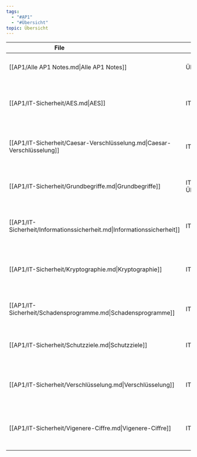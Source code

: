 ```yaml
---
tags:
  - "#AP1"
  - "#Übersicht" 
topic: Übersicht
---
```

| <div style="width:275px;">File<div>                                     | <div style='width:150px;'>Topic<div> | <div style='width:200px;'>Tags<div>                                                                  |
| ----------------------------------------------------------------------- | ------------------------------------ | ---------------------------------------------------------------------------------------------------- |
| [[AP1/Alle AP1 Notes.md\|Alle AP1 Notes]]                               | Übersicht                            | <ul><li>#AP1</li><li>#Übersicht</li></ul>                                                            |
| [[AP1/IT-Sicherheit/AES.md\|AES]]                                       | IT-Sicherheit                        | <ul><li>#AP1</li><li>#IT-Sicherheit</li><li>#Verschlüsselung</li><li>#Asymmetrisch</li></ul>         |
| [[AP1/IT-Sicherheit/Caesar-Verschlüsselung.md\|Caesar-Verschlüsselung]] | IT-Sicherheit                        | <ul><li>#AP1</li><li>#IT-Sicherheit</li><li>#Symmetrisch</li><li>#Verschlüsselung</li></ul>          |
| [[AP1/IT-Sicherheit/Grundbegriffe.md\|Grundbegriffe]]                   | IT-Sicherheit, Übersicht             | <ul><li>#AP1</li><li>#Übersicht</li><li>#Grundbegriff</li></ul>                                      |
| [[AP1/IT-Sicherheit/Informationssicherheit.md\|Informationssicherheit]] | IT-Sicherheit                        | <ul><li>#Grundbegriff</li><li>#Informationssicherheit</li><li>#IT-Sicherheit</li><li>#AP1</li></ul>  |
| [[AP1/IT-Sicherheit/Kryptographie.md\|Kryptographie]]                   | IT-Sicherheit                        | <ul><li>#Informationssicherheit</li><li>#Schutzziele</li><li>#IT-Sicherheit</li><li>#AP1</li></ul>   |
| [[AP1/IT-Sicherheit/Schadensprogramme.md\|Schadensprogramme]]           | IT-Sicherheit                        | <ul><li>#AP1</li><li>#IT-Sicherheit</li><li>#Grundbegriff</li></ul>                                  |
| [[AP1/IT-Sicherheit/Schutzziele.md\|Schutzziele]]                       | IT-Sicherheit                        | <ul><li>#IT-Sicherheit</li><li>#Informationssicherheit</li><li>#AP1</li></ul>                        |
| [[AP1/IT-Sicherheit/Verschlüsselung.md\|Verschlüsselung]]               | IT-Sicherheit                        | <ul><li>#AP1</li><li>#IT-Sicherheit</li><li>#Informationssicherheit</li><li>#Kryptographie</li></ul> |
| [[AP1/IT-Sicherheit/Vigenere-Ciffre.md\|Vigenere-Ciffre]]               | IT-Sicherheit                        | <ul><li>#AP1</li><li>#IT-Sicherheit</li><li>#Verschlüsselung</li><li>#Symmetrisch</li></ul>          |
